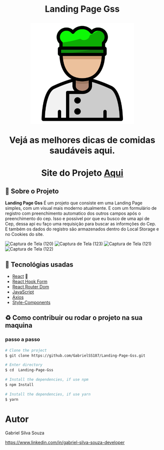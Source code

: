 <h1 align="center">
    <p>Landing Page Gss</p>
    <img src="public/favicon.ico" height="330" width="340"/>
    <p>Vejá as melhores dicas de comidas saudáveis aqui.<p>
</h1>

<h1 align="center">Site do Projeto
<a href="https://healthy-food-gss.surge.sh/">
Aqui</a></h1>


## 📕 Sobre o Projeto

**Landing Page Gss** É um projeto que consiste em uma Landing Page simples, com um visual mais moderno atualmente. E com um formulário de registro com preenchimento automatico dos outros campos após o preenchimento do cep. Isso e possível por que eu busco de uma api de Cep,  dessa api eu faço uma requisição para buscar as informções do Cep. E também os dados do registro são armazenados dentro do Local Storage e no Cookies do site.


![Captura de Tela (120)](https://user-images.githubusercontent.com/86306877/179429322-1a278464-d0af-4580-8ba4-8faa39abf19a.png)
![Captura de Tela (123)](https://user-images.githubusercontent.com/86306877/179429321-0d558669-6e45-4fcf-b4a3-f0c1c3160936.png)
![Captura de Tela (121)](https://user-images.githubusercontent.com/86306877/179429323-b279fdd3-a743-4ebe-a41f-6f893a2af2b4.png)
![Captura de Tela (122)](https://user-images.githubusercontent.com/86306877/179429320-20ff94c3-c648-4527-900f-422e3d8ce22a.png)

## 🔨 Tecnológias usadas

- [React](https://pt-br.reactjs.org/) 💚
- [React Hook Form](https://www.react-hook-form.com/pt/)
- [React Router Dom](https://reactrouterdotcom.fly.dev/docs/en/v6/getting-started/overview)
- [JavaScript](https://developer.mozilla.org/pt-BR/docs/Web/JavaScript)
- [Axios](https://axios-http.com/)
- [Style-Components](https://styled-components.com/)

## ♻ Como contribuir ou rodar o projeto na sua maquina

### passo a passo

```bash
# Clone the project
$ git clone https://github.com/GabrielSS187/Landing-Page-Gss.git
```

```bash
# Enter directory
$ cd  Landing-Page-Gss
```

```bash
# Install the dependencies, if use npm
$ npm Install
```

```bash
# Install the dependencies, if use yarn
$ yarn
```

# Autor

Gabriel Silva Souza

https://www.linkedin.com/in/gabriel-silva-souza-developer
